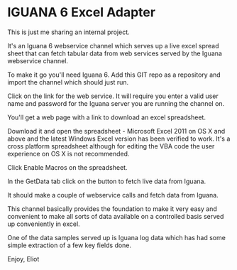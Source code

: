 <h1>IGUANA 6 Excel Adapter</h1>

This is just me sharing an internal project.  

It's an Iguana 6 webservice channel which serves up a live excel spread sheet that can fetch tabular data from web services served 
by the Iguana webservice channel.

To make it go you'll need Iguana 6.  Add this GIT repo as a repository and import the channel which should just run.

Click on the link for the web service.  It will require you enter a valid user name and password for the Iguana
server you are running the channel on.

You'll get a web page with a link to download an excel spreadsheet.

Download it and open the spreadsheet - Microsoft Excel 2011 on OS X and above and the latest Windows Excel version has
been verified to work.  It's a cross platform spreadsheet although for editing the VBA code the user experience on OS X is not
recommended.

Click Enable Macros on the spreadsheet.

In the GetData tab click on the button to fetch live data from Iguana.  

It should make a couple of webservice calls and fetch data from Iguana.

This channel basically provides the foundation to make it very easy and convenient to make all sorts of data
available on a controlled basis served up conveniently in excel.  

One of the data samples served up is Iguana log data which has had some simple extraction of a few key fields done.

Enjoy,
Eliot
